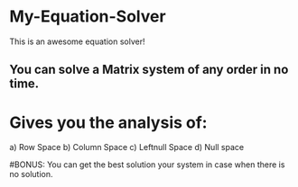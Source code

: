 # My-Equation-Solver
This is an awesome equation solver! 
## You can solve a Matrix system of any order in no time.
# Gives you the analysis of:  
a) Row Space
b) Column Space
c) Leftnull Space
d) Null space

#BONUS: You can get the best solution your system in case when there is no solution.
